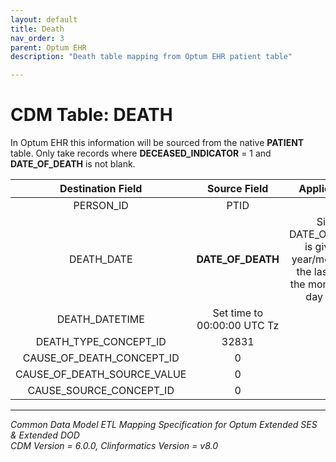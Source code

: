 ```yaml
---
layout: default
title: Death
nav_order: 3
parent: Optum EHR
description: "Death table mapping from Optum EHR patient table"

---
```


# CDM Table: DEATH

In Optum EHR this information will be sourced from the native **PATIENT** table. Only take records where **DECEASED_INDICATOR** = 1 and **DATE_OF_DEATH** is not blank. 

**Destination Field**|**Source Field**|**Applied Rule**|**Comment**
|:-----:|:-----:|:-----:|:-----:|
PERSON_ID|PTID|||
DEATH_DATE|**DATE_OF_DEATH**|Since DATE_OF_DEATH is given as year/month, use the last day of the month as the day value.||
DEATH_DATETIME|Set time to 00:00:00 UTC Tz|||
DEATH_TYPE_CONCEPT_ID|32831 |||
CAUSE_OF_DEATH_CONCEPT_ID|0|||
CAUSE_OF_DEATH_SOURCE_VALUE|0|||
CAUSE_SOURCE_CONCEPT_ID|0|||


---
*Common Data Model ETL Mapping Specification for Optum Extended SES & Extended DOD*
<br>*CDM Version = 6.0.0, Clinformatics Version = v8.0*
